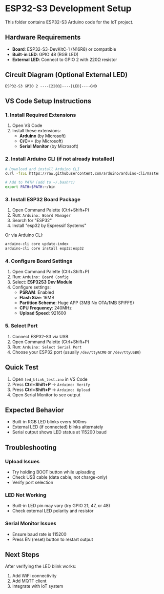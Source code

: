 # ESP32-S3 Development Setup

This folder contains ESP32-S3 Arduino code for the IoT project.

## Hardware Requirements

- **Board**: ESP32-S3-DevKitC-1 (N16R8) or compatible
- **Built-in LED**: GPIO 48 (RGB LED)
- **External LED**: Connect to GPIO 2 with 220Ω resistor

## Circuit Diagram (Optional External LED)

```
ESP32-S3 GPIO 2 ----[220Ω]----[LED]----GND
```

## VS Code Setup Instructions

### 1. Install Required Extensions

1. Open VS Code
2. Install these extensions:
   - **Arduino** (by Microsoft)
   - **C/C++** (by Microsoft) 
   - **Serial Monitor** (by Microsoft)

### 2. Install Arduino CLI (if not already installed)

```bash
# Download and install Arduino CLI
curl -fsSL https://raw.githubusercontent.com/arduino/arduino-cli/master/install.sh | sh

# Add to PATH (add to ~/.bashrc)
export PATH=$PATH:~/bin
```

### 3. Install ESP32 Board Package

1. Open Command Palette (Ctrl+Shift+P)
2. Run: `Arduino: Board Manager`
3. Search for "ESP32" 
4. Install "esp32 by Espressif Systems"

Or via Arduino CLI:
```bash
arduino-cli core update-index
arduino-cli core install esp32:esp32
```

### 4. Configure Board Settings

1. Open Command Palette (Ctrl+Shift+P)
2. Run: `Arduino: Board Config`
3. Select: **ESP32S3 Dev Module**
4. Configure settings:
   - **PSRAM**: Enabled
   - **Flash Size**: 16MB
   - **Partition Scheme**: Huge APP (3MB No OTA/1MB SPIFFS)
   - **CPU Frequency**: 240MHz
   - **Upload Speed**: 921600

### 5. Select Port

1. Connect ESP32-S3 via USB
2. Open Command Palette (Ctrl+Shift+P)
3. Run: `Arduino: Select Serial Port`
4. Choose your ESP32 port (usually `/dev/ttyACM0` or `/dev/ttyUSB0`)

## Quick Test

1. Open `led_blink_test.ino` in VS Code
2. Press **Ctrl+Shift+P** → `Arduino: Verify`
3. Press **Ctrl+Shift+P** → `Arduino: Upload`
4. Open Serial Monitor to see output

## Expected Behavior

- Built-in RGB LED blinks every 500ms
- External LED (if connected) blinks alternately
- Serial output shows LED status at 115200 baud

## Troubleshooting

### Upload Issues
- Try holding BOOT button while uploading
- Check USB cable (data cable, not charge-only)
- Verify port selection

### LED Not Working
- Built-in LED pin may vary (try GPIO 21, 47, or 48)
- Check external LED polarity and resistor

### Serial Monitor Issues
- Ensure baud rate is 115200
- Press EN (reset) button to restart output

## Next Steps

After verifying the LED blink works:
1. Add WiFi connectivity
2. Add MQTT client
3. Integrate with IoT system